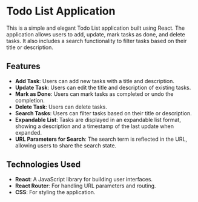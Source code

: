 # Todo List Application

This is a simple and elegant Todo List application built using React. The application allows users to add, update, mark tasks as done, and delete tasks. It also includes a search functionality to filter tasks based on their title or description.

## Features

- **Add Task**: Users can add new tasks with a title and description.
- **Update Task**: Users can edit the title and description of existing tasks.
- **Mark as Done**: Users can mark tasks as completed or undo the completion.
- **Delete Task**: Users can delete tasks.
- **Search Tasks**: Users can filter tasks based on their title or description.
- **Expandable List**: Tasks are displayed in an expandable list format, showing a description and a     timestamp of the last update when expanded.
- **URL Parameters for Search**: The search term is reflected in the URL, allowing users to share the search state.

## Technologies Used

- **React**: A JavaScript library for building user interfaces.
- **React Router**: For handling URL parameters and routing.
- **CSS**: For styling the application.

